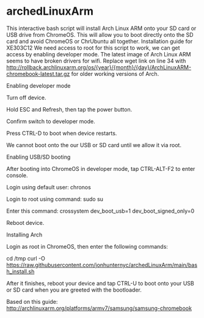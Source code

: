 # archedLinuxArm

This interactive bash script will install Arch Linux ARM onto your SD card or USB drive from ChromeOS. This will allow you to boot directly onto the SD card and avoid ChromeOS or ChrUbuntu all together.
Installation guide for XE303C12
We need access to root for this script to work, we can get access by enabling developer mode.
The latest image of Arch Linux ARM seems to have broken drivers for wifi. Replace wget link on line 34 with http://rollback.archlinuxarm.org/os/{year}/{month}/{day}/ArchLinuxARM-chromebook-latest.tar.gz for older working versions of Arch.

Enabling developer mode

Turn off device.

Hold ESC and Refresh, then tap the power button.

Confirm switch to developer mode.

Press CTRL-D to boot when device restarts.

We cannot boot onto the our USB or SD card until we allow it via root.

Enabling USB/SD booting

After booting into ChromeOS in developer mode, tap CTRL-ALT-F2 to enter console.

Login using default user: chronos

Login to root using command: sudo su

Enter this command: crossystem dev_boot_usb=1 dev_boot_signed_only=0

Reboot device.

Installing Arch

Login as root in ChromeOS, then enter the following commands:

cd /tmp
curl -O https://raw.githubusercontent.com/jonhunternyc/archedLinuxArm/main/bash_install.sh

After it finishes, reboot your device and tap CTRL-U to boot onto your USB or SD card when you are greeted with the bootloader.

Based on this guide: http://archlinuxarm.org/platforms/armv7/samsung/samsung-chromebook

